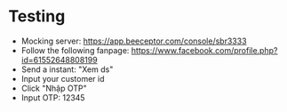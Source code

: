# Testing
- Mocking server: https://app.beeceptor.com/console/sbr3333
- Follow the following fanpage: https://www.facebook.com/profile.php?id=61552648808199 
- Send a instant: "Xem ds"
- Input your customer id
- Click "Nhập OTP"
- Input OTP: 12345
  